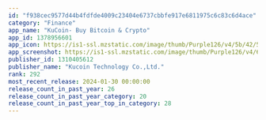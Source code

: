 ```yaml
---
id: "f938cec9577d44b4fdfde4009c23404e6737cbbfe917e6811975c6c83c6d4ace"
category: "Finance"
app_name: "KuCoin- Buy Bitcoin & Crypto"
app_id: 1378956601
app_icon: https://is1-ssl.mzstatic.com/image/thumb/Purple126/v4/5b/42/50/5b4250c0-34d6-70a9-49b3-34349b9dd616/AppIcon-0-0-1x_U007emarketing-0-0-0-7-0-0-sRGB-0-0-0-GLES2_U002c0-512MB-85-220-0-0.png/1024x1024bb.png
app_screenshot: https://is1-ssl.mzstatic.com/image/thumb/Purple126/v4/65/6f/bc/656fbc2e-8def-6fa5-f292-9001f2aa7ae9/0de37bda-d8ae-477a-8830-b888829804ad_en-_U7ebf_U4e0a_U5546_U5e97_U56fe_iphone6.5-1.jpg/1284x2778bb.png
publisher_id: 1310405612
publisher_name: "Kucoin Technology Co.,Ltd."
rank: 292
most_recent_release: 2024-01-30 00:00:00
release_count_in_past_year: 26
release_count_in_past_year_category: 20
release_count_in_past_year_top_in_category: 28
---
```

